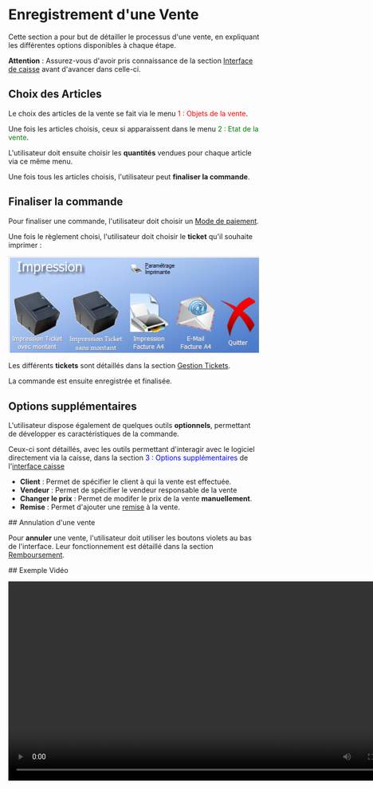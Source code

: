 # Enregistrement d'une Vente



Cette section a pour but de détailler le processus d'une vente, en expliquant les différentes options disponibles à chaque étape.

**Attention** : Assurez-vous d'avoir pris connaissance de la section [Interface de caisse](interfaceCaisse.md) avant d'avancer dans celle-ci.



## Choix des Articles

Le choix des articles de la vente se fait via le menu <font color='red'>1 : Objets de la vente</font>.

Une fois les articles choisis, ceux si apparaissent dans le menu <font color='green'>2 : Etat de la vente</font>.

L'utilisateur doit ensuite choisir les **quantités** vendues pour chaque article via ce même menu.

Une fois tous les articles choisis, l'utilisateur peut **finaliser la commande**.



## Finaliser la commande

Pour finaliser une commande, l'utilisateur doit choisir un [Mode de paiement](modePaiement.md).

Une fois le règlement choisi, l'utilisateur doit choisir le **ticket** qu'il souhaite imprimer :

![image-20250620102308044](../img/image-20250620102308044.png) 



Les différents **tickets** sont détaillés dans la section [Gestion Tickets](gestionTickets.md).



La commande est ensuite enregistrée et finalisée.



## Options supplémentaires

L'utilisateur dispose également de quelques outils **optionnels**, permettant de développer es caractéristiques de la commande.

Ceux-ci sont détaillés, avec les outils permettant d'interagir avec le logiciel directement via la caisse, dans la section <font color='blue'>3 : Options supplémentaires</font> de l'[interface caisse](interfaceCaisse.md)

- **Client** : Permet de spécifier le client à qui la vente est effectuée.
- **Vendeur** : Permet de spécifier le vendeur responsable de la vente
- **Changer le prix** : Permet de modifer le prix de la vente **manuellement**.
- **Remise** : Permet d'ajouter une [remise](remises.md) à la vente.



## Annulation d'une vente

Pour **annuler** une vente, l'utilisateur doit utiliser les boutons violets au bas de l'interface. Leur fonctionnement est détaillé dans la section [Remboursement](remboursements.md).



## Exemple Vidéo

<video width="800" controls>
  <source src="../../videos/venteEx.mp4" type="video/mp4">
  Votre navigateur ne supporte pas la balise vidéo.
</video>





